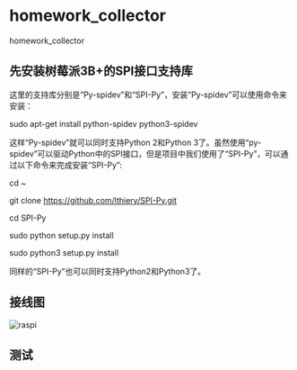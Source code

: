 # homework_collector
homework_collector

先安装树莓派3B+的SPI接口支持库
------------------------------

这里的支持库分别是“Py-spidev”和“SPI-Py”，安装“Py-spidev”可以使用命令来安装：

sudo apt-get install python-spidev python3-spidev

这样“Py-spidev”就可以同时支持Python 2和Python 3了。虽然使用“py-spidev”可以驱动Python中的SPI接口，但是项目中我们使用了“SPI-Py”，可以通过以下命令来完成安装“SPI-Py”:


cd ~

git clone https://github.com/lthiery/SPI-Py.git

cd SPI-Py

sudo python setup.py install

sudo python3 setup.py install

同样的“SPI-Py”也可以同时支持Python2和Python3了。

接线图
----
![raspi](https://cdn.raspberrytips.nl/wp-content/uploads/2016/08/RFID-RC522-raspberry-pi-3-600x301.png)


测试
-----
